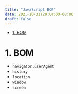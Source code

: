 ```yaml
---
title: "JavaScript BOM"
date: 2021-10-31T20:00:00+08:00
draft: false
---
```


- [1. BOM](#1-bom)
 
# 1. BOM

- ```navigator.userAgent```
- ```history```
- ```location```
- ```window```
- ```screen```                              